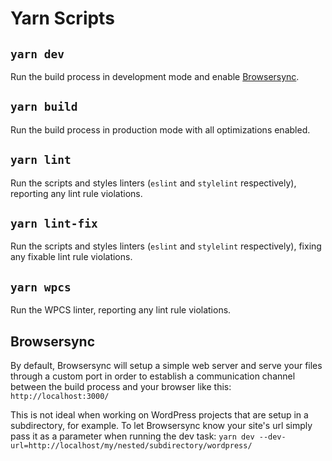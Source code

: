 # Yarn Scripts

## `yarn dev`

Run the build process in development mode and enable [Browsersync](#browsersync).

## `yarn build`

Run the build process in production mode with all optimizations enabled.

## `yarn lint`

Run the scripts and styles linters (`eslint` and `stylelint` respectively), reporting any lint rule violations.

## `yarn lint-fix`

Run the scripts and styles linters (`eslint` and `stylelint` respectively), fixing any fixable lint rule violations.

## `yarn wpcs`

Run the WPCS linter, reporting any lint rule violations.

## Browsersync

By default, Browsersync will setup a simple web server and serve your files through a custom port in order to establish a communication channel between the build process and your browser like this:
`http://localhost:3000/`

This is not ideal when working on WordPress projects that are setup in a subdirectory, for example.
To let Browsersync know your site's url simply pass it as a parameter when running the dev task:
`yarn dev --dev-url=http://localhost/my/nested/subdirectory/wordpress/`
